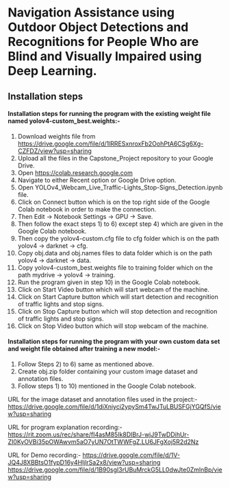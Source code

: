 # Navigation Assistance using Outdoor Object Detections and Recognitions for People Who are Blind and Visually Impaired using Deep Learning.
## Installation steps 

#### Installation steps for running the program with the existing weight file named yolov4-custom_best.weights:- 
1) Download weights file from https://drive.google.com/file/d/1lRRESxnroxFb2OohPtA6CSg6Xg-CZFDZ/view?usp=sharing
2) Upload all the files in the Capstone_Project repository to your Google Drive.
3) Open https://colab.research.google.com
4) Navigate to either Recent option or Google Drive option.
5) Open YOLOv4_Webcam_Live_Traffic-Lights_Stop-Signs_Detection.ipynb file.
6) Click on Connect button which is on the top right side of the Google Colab notebook in order to make the connection.
7) Then Edit -> Notebook Settings -> GPU -> Save. 
8) Then follow the exact steps 1) to 6) except step 4) which are given in the Google Colab notebook.
9) Then copy the yolov4-custom.cfg file to cfg folder which is on the path yolov4 -> darknet -> cfg.
10) Copy obj.data and obj.names files to data folder which is on the path yolov4 -> darknet -> data.
11) Copy yolov4-custom_best.weights file to training folder which on the path mydrive -> yolov4 -> training.
12) Run the program given in step 10) in the Google Colab notebook.
13) Click on Start Video button which will start webcam of the machine.
14) Click on Start Capture button which will start detection and recognition of traffic lights and stop signs.
15) Click on Stop Capture button which will stop detection and recognition of traffic lights and stop signs. 
16) Click on Stop Video button which will stop webcam of the machine. 

#### Installation steps for running the program with your own custom data set and weight file obtained after training a new model:-
1) Follow Steps 2) to 6) same as mentioned above.
2) Create obj.zip folder containing your custom image dataset and annotation files.
3) Follow steps 1) to 10) mentioned in the Google Colab notebook. 

URL for the image dataset and annotation files used in the project:-
https://drive.google.com/file/d/1diXniyci2ypySm4TwJTuLBUSFGjYGQfS/view?usp=sharing

URL for program explanation recording:-
https://rit.zoom.us/rec/share/fI4asM85Ik8DIBrJ-wjJ9TwDDihUr-ZI0KyOVBi35pOWAwvm5aO7yUN7OtTWWFgZ.LU6JFgXoj5R2d2Nz

URL for Demo recording:-
https://drive.google.com/file/d/1V-JQ4J8XBBtsO1fypD16y4HljlrSa2x8/view?usp=sharing
https://drive.google.com/file/d/1B90sgI3rUBuMrckG5LL0dwJte0ZmlnBp/view?usp=sharing
